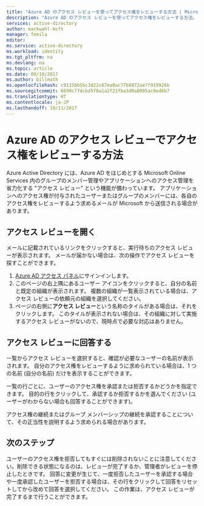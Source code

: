 ```yaml
---
title: "Azure AD のアクセス レビューを使ってアクセス権をレビューする方法 | Microsoft Docs"
description: "Azure AD のアクセス レビューを使ってアクセス権をレビューする方法。"
services: active-directory
author: markwahl-msft
manager: femila
editor: 
ms.service: active-directory
ms.workload: identity
ms.tgt_pltfrm: na
ms.devlang: na
ms.topic: article
ms.date: 09/19/2017
ms.author: billmath
ms.openlocfilehash: c9115bb5bc3d22c67ea0ac77b8972ae7f919926b
ms.sourcegitcommit: 6699c77dcbd5f8a1a2f21fba3d0a0005ac9ed6b7
ms.translationtype: HT
ms.contentlocale: ja-JP
ms.lasthandoff: 10/11/2017
---
```

# <a name="how-to-review-access-with-azure-ad-access-reviews"></a>Azure AD のアクセス レビューでアクセス権をレビューする方法

Azure Active Directory には、Azure AD をはじめとする Microsoft Online Services 内のグループのメンバー管理やアプリケーションへのアクセス管理を省力化する "アクセス レビュー" という機能が備わっています。  アプリケーションへのアクセス権が付与されたユーザーまたはグループのメンバーには、各自のアクセス権をレビューするよう求めるメールが Microsoft から送信される場合があります。 

## <a name="opening-an-access-review"></a>アクセス レビューを開く

メールに記載されているリンクをクリックすると、実行待ちのアクセス レビューが表示されます。  メールが届かない場合は、次の操作でアクセス レビューを探すことができます。

1. [Azure AD アクセス パネル](https://myapps.microsoft.com)にサインインします。
2. このページの右上隅にあるユーザー アイコンをクリックすると、自分の名前と既定の組織が表示されます。 複数の組織が一覧表示されている場合は、アクセス レビューの依頼元の組織を選択してください。
3. ページの右側に**アクセス レビュー**という名称のタイルがある場合は、それをクリックします。 このタイルが表示されない場合は、その組織に対して実施するアクセス レビューがないので、現時点で必要な対応はありません。

## <a name="filling-out-an-access-review"></a>アクセス レビューに回答する

一覧からアクセス レビューを選択すると、確認が必要なユーザーの名前が表示されます。  自分のアクセス権をレビューするように求められている場合は、1 つの名前 (自分の名前) だけを表示することができます。

一覧の行ごとに、ユーザーのアクセス権を承認または拒否するかどうかを指定できます。 目的の行をクリックして、承認するか拒否するかを選んでください  (ユーザーがわからない場合も回答することができます)。

アクセス権の継続またはグループ メンバーシップの継続を承認することについて、その正当性を説明するよう求められる場合があります。

## <a name="next-steps"></a>次のステップ

ユーザーのアクセス権を拒否してもすぐには削除されないことに注意してください。削除できる状態になるのは、レビューが完了するか、管理者がレビューを停止したときです。 回答に変更が生じて、一度拒否したユーザーを承認する場合や一度承認したユーザーを拒否する場合は、その行をクリックして回答をリセットしてから改めて回答を選択してください。  この作業は、アクセス レビューが完了するまで行うことができます。



